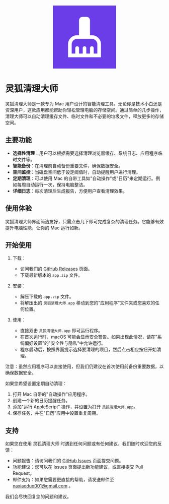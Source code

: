 <p align="center">
  <img src="https://github.com/Glidema/Swift-Fox-Cleaner/blob/main/AppIcon.png?raw=true" alt="灵狐清理大师图标" width="200"/>
</p>

# 灵狐清理大师

灵狐清理大师是一款专为 Mac 用户设计的智能清理工具。无论你是技术小白还是资深用户，这款应用都能帮助你轻松管理电脑的存储空间。通过简单的几步操作，清理大师可以自动清理缓存文件、临时文件和不必要的垃圾文件，释放更多的存储空间。

## 主要功能

- **选择性清理**：用户可以根据需要选择清理浏览器缓存、系统日志、应用程序临时文件等。
- **智能备份**：在清理前自动备份重要文件，确保数据安全。
- **空间监控**：当磁盘空间低于设定阈值时，自动提醒用户进行清理。
- **定期清理**：可以使用 Mac 的自带工具如"自动操作"或"日历"来定期运行。例如每周自动运行一次，保持电脑整洁。
- **详细日志**：每次清理后生成报告，方便用户查看清理效果。

## 使用体验

灵狐清理大师界面简洁友好，只需点击几下即可完成复杂的清理任务。它能够有效提升电脑性能，让你的 Mac 运行如新。

## 开始使用

1. 下载：
   - 访问我们的 [GitHub Releases](https://github.com/Glidema/Swift-Fox-Cleaner/releases) 页面。
   - 下载最新版本的 `app.zip` 文件。

2. 安装：
   - 解压下载的 `app.zip` 文件。
   - 将解压出的 `灵狐清理大师.app` 移动到您的"应用程序"文件夹或您喜欢的任何位置。

3. 使用：
   - 直接双击 `灵狐清理大师.app` 即可运行程序。
   - 在首次运行时，macOS 可能会显示安全警告。如果出现此情况，请在"系统偏好设置"的"安全性与隐私"中允许运行。
   - 程序启动后，按照界面提示选择要清理的项目，然后点击相应按钮开始清理。

注意：虽然应用程序可以直接使用，但我们仍建议在首次使用前备份重要数据，以确保数据安全。

如果您希望设置定期自动清理：

1. 打开 Mac 自带的"自动操作"应用程序。
2. 创建一个新的日历提醒任务。
3. 添加"运行 AppleScript" 操作，并设置为打开 `灵狐清理大师.app`。
4. 保存任务，并在"日历"应用中设置重复周期。

## 支持

如果您在使用 灵狐清理大师 时遇到任何问题或有任何建议，我们随时欢迎您的反馈：

- 问题报告：请访问我们的 [GitHub Issues](https://github.com/Glidema/SwiftFoxCleaner/issues) 页面提交问题。
- 功能建议：您可以在 Issues 页面提出新功能建议，或直接提交 Pull Request。
- 邮件支持：如果您需要更直接的帮助，请发送邮件至 naxiaoduo001@gmail.com 。

我们会尽快回复您的问题和建议。
